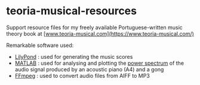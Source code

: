 # teoria-musical-resources
Support resource files for my freely available Portuguese-written music theory book at [www.teoria-musical.com](https://www.teoria-musical.com/)

Remarkable software used:

- [LilyPond](https://lilypond.org/) : used for generating the music scores
- [MATLAB](https://www.mathworks.com/) : used for analysing and plotting the [power spectrum](https://www.mathworks.com/help/signal/ref/pspectrum.html) of the audio signal produced by an acoustic piano (A4) and a gong
- [FFmpeg](https://ffmpeg.org/) : used to convert audio files from AIFF to MP3
